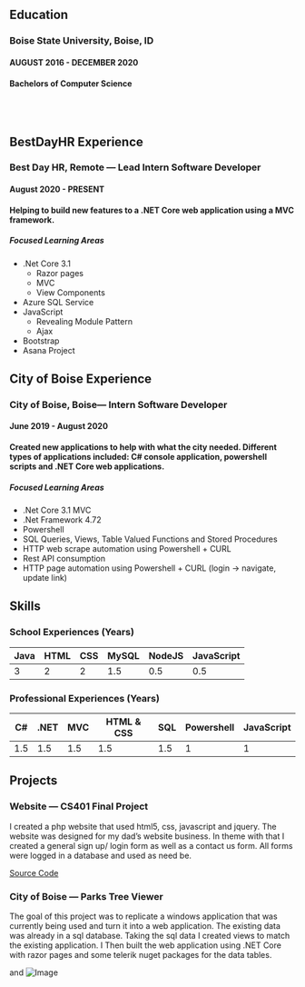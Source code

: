 ## Education
<h3> Boise State University, Boise, ID </h3>
<h4> AUGUST 2016 - DECEMBER 2020 </h4>
<h4> Bachelors of Computer Science </h4>
<br><br>

## BestDayHR Experience
<h3> Best Day HR, Remote — Lead Intern Software Developer </h3>
<h4> August 2020 - PRESENT </h4>
<h4> Helping to build new features to a .NET Core web application using a MVC framework. </h4>

##### Focused Learning Areas 
- .Net Core 3.1 
  - Razor pages 
  - MVC
  - View Components
- Azure SQL Service 
- JavaScript
  - Revealing Module Pattern 
  - Ajax
- Bootstrap
- Asana Project

## City of Boise Experience
<h3> City of Boise, Boise— Intern Software Developer </h3>
<h4> June 2019 - August 2020  </h4>
<h4> Created new applications to help with what the city needed. Different types of applications included: C# console application, powershell scripts and .NET Core web applications. </h4> 

##### Focused Learning Areas
- .Net Core 3.1 MVC
- .Net Framework 4.72
- Powershell
- SQL Queries, Views, Table Valued Functions and Stored Procedures
- HTTP web scrape automation using Powershell + CURL
- Rest API consumption
- HTTP page automation using Powershell + CURL  (login -> navigate, update link) 

## Skills

### School Experiences (Years)

Java         | HTML        | CSS            | MySQL             | NodeJS     | JavaScript   
------------ | ------------- | ------------- | ------------- | ------------- | ------------- 
3 | 2 | 2  | 1.5 | 0.5 | 0.5 |

### Professional Experiences (Years)

C#         | .NET        | MVC            | HTML & CSS             | SQL     | Powershell |  JavaScript
------------ | ------------- | ------------- | ------------- | ------------- | ------------- | ------------- 
1.5 | 1.5 | 1.5  | 1.5 | 1.5 | 1 | 1 |

## Projects

### Website — CS401 Final Project
I created a php website that used html5, css, javascript and jquery. The website was designed for my dad’s website business. In theme with that I created a general sign up/ login form as well as a contact us form. All forms were logged in a database and used as need be.

[Source Code](https://github.com/devancraig/Landscaping-Website.git)

### City of Boise — Parks Tree Viewer
The goal of this project was to replicate a windows application that was currently being used and turn it into a web application. The existing data was already in a sql database. Taking the sql data I created views to match the existing application. I Then built the web application using .NET Core with razor pages and some telerik nuget packages for the data tables.

 and ![Image]()
```

